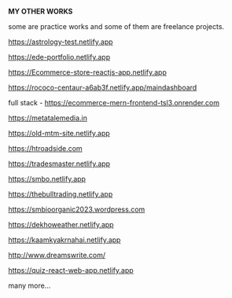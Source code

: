 **MY OTHER WORKS**

some are practice works and some of them are freelance projects.

https://astrology-test.netlify.app

https://ede-portfolio.netlify.app

https://Ecommerce-store-reactjs-app.netlify.app

https://rococo-centaur-a6ab3f.netlify.app/maindashboard

full stack - https://ecommerce-mern-frontend-tsl3.onrender.com

https://metatalemedia.in

https://old-mtm-site.netlify.app

https://htroadside.com

https://tradesmaster.netlify.app

https://smbo.netlify.app

https://thebulltrading.netlify.app

https://smbioorganic2023.wordpress.com

https://dekhoweather.netlify.app

https://kaamkyakrnahai.netlify.app

http://www.dreamswrite.com/

https://quiz-react-web-app.netlify.app



many more...
